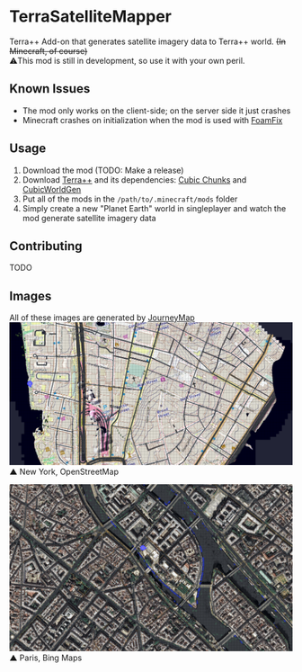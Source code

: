 # TerraSatelliteMapper
Terra++ Add-on that generates satellite imagery data to Terra++ world. ~~(In Minecraft, of course)~~<br>
⚠️This mod is still in development, so use it with your own peril.

## Known Issues
 * The mod only works on the client-side; on the server side it just crashes
 * Minecraft crashes on initialization when the mod is used with [FoamFix](https://www.curseforge.com/minecraft/mc-mods/foamfix-optimization-mod)

## Usage
 1. Download the mod (TODO: Make a release)
 2. Download [Terra++](https://www.curseforge.com/minecraft/mc-mods/terraplusplus) and its dependencies: [Cubic Chunks](https://www.curseforge.com/minecraft/mc-mods/opencubicchunks) and [CubicWorldGen](https://www.curseforge.com/minecraft/mc-mods/cubicworldgen)
 3. Put all of the mods in the `/path/to/.minecraft/mods` folder
 4. Simply create a new "Planet Earth" world in singleplayer and watch the mod generate satellite imagery data

## Contributing
TODO

## Images
All of these images are generated by [JourneyMap](https://www.curseforge.com/minecraft/mc-mods/journeymap)
![newyork_image](.github/images/image_newyork.png)
▲ New York, OpenStreetMap

![paris_image](.github/images/image_paris.png)
▲ Paris, Bing Maps